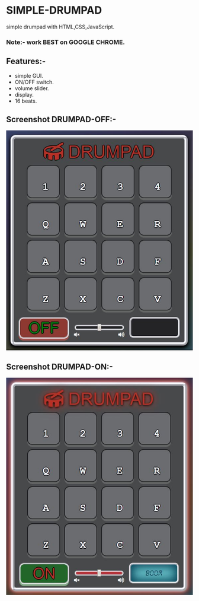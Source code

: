 # SIMPLE-DRUMPAD
simple drumpad with HTML,CSS,JavaScript.

### Note:- work BEST on GOOGLE CHROME.

## Features:-
- simple GUI.
- ON/OFF switch.
- volume slider.
- display.
- 16 beats.

## Screenshot DRUMPAD-OFF:-
![DRUMPAD OFF Image](https://github.com/maneeshmashelkar/DRUMPAD/blob/master/screenshot/off%20image.JPG)

## Screenshot DRUMPAD-ON:-
![DRUMPAD ON Image](https://github.com/maneeshmashelkar/DRUMPAD/blob/master/screenshot/on%20image.JPG)


